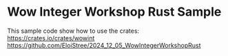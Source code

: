 # Wow Integer Workshop Rust Sample


This sample code show how to use the crates: https://crates.io/crates/wowint  
https://github.com/EloiStree/2024_12_05_WowIntegerWorkshopRust  
